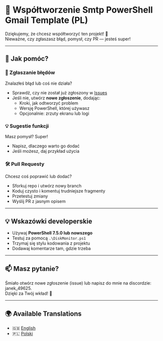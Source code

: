 
# 🤝 Współtworzenie Smtp PowerShell Gmail Template (PL)

Dziękujemy, że chcesz współtworzyć ten projekt! 💙  
Nieważne, czy zgłaszasz błąd, pomysł, czy PR — jesteś super!

---

## 📝 Jak pomóc?

### 🐞 Zgłaszanie błędów
Znalazłeś błąd lub coś nie działa?
- Sprawdź, czy nie został już zgłoszony w [Issues](../../issues)
- Jeśli nie, utwórz **nowe zgłoszenie**, dodając:
  - Kroki, jak odtworzyć problem
  - Wersję PowerShell, której używasz
  - Opcjonalnie: zrzuty ekranu lub logi

### 💡 Sugestie funkcji
Masz pomysł? Super!
- Napisz, dlaczego warto go dodać
- Jeśli możesz, daj przykład użycia

### 🛠️ Pull Requesty
Chcesz coś poprawić lub dodać?
- Sforkuj repo i utwórz nowy branch
- Koduj czysto i komentuj trudniejsze fragmenty
- Przetestuj zmiany
- Wyślij PR z jasnym opisem

---

## 💡 Wskazówki developerskie

- Używaj **PowerShell 7.5.0 lub nowszego**
- Testuj za pomocą `.\DiskMonitor.ps1`
- Trzymaj się stylu kodowania z projektu
- Dodawaj komentarze tam, gdzie trzeba

---

## 📫 Masz pytanie?

Śmiało otwórz nowe zgłoszenie (issue) lub napisz do mnie na discordzie: janek_49625.  
Dzięki za Twój wkład! 💪

---

## 🌍 Available Translations

- 🇬🇧 [English](../CONTRIBUTING.md)
- 🇵🇱 [Polski](CONTRIBUTING_PL.md)
